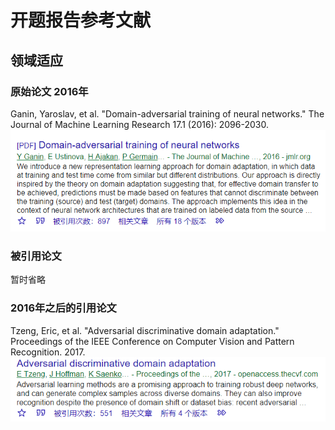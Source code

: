 # 开题报告参考文献
## 领域适应
### 原始论文 2016年
Ganin, Yaroslav, et al. "Domain-adversarial training of neural networks." The Journal of Machine Learning Research 17.1 (2016): 2096-2030.
![](https://raw.githubusercontent.com/LiangsLi/tuchuang/master/picgo/20190624213917.png)
### 被引用论文
暂时省略
### 2016年之后的引用论文
Tzeng, Eric, et al. "Adversarial discriminative domain adaptation." Proceedings of the IEEE Conference on Computer Vision and Pattern Recognition. 2017.
![](https://raw.githubusercontent.com/LiangsLi/tuchuang/master/picgo/20190624215156.png)
